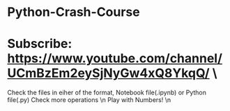 # Python-Crash-Course 
# Subscribe: https://www.youtube.com/channel/UCmBzEm2eySjNyGw4xQ8YkqQ/ \
Check the files in eiher of the format, Notebook file(.ipynb) or Python file(.py) 
Check more operations \n
Play with Numbers! \n
